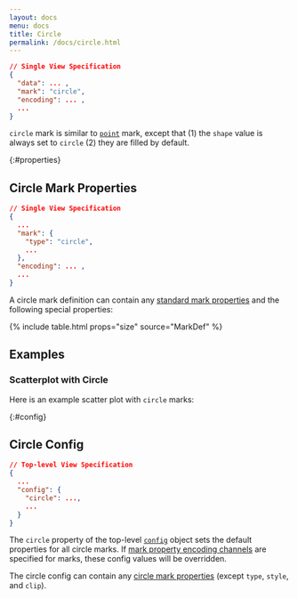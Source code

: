 ```yaml
---
layout: docs
menu: docs
title: Circle
permalink: /docs/circle.html
---
```


```json
// Single View Specification
{
  "data": ... ,
  "mark": "circle",
  "encoding": ... ,
  ...
}
```

`circle` mark is similar to [`point`](point.html) mark, except that (1) the `shape` value is always set to `circle` (2) they are filled by default.

{:#properties}

## Circle Mark Properties

```json
// Single View Specification
{
  ...
  "mark": {
    "type": "circle",
    ...
  },
  "encoding": ... ,
  ...
}
```

A circle mark definition can contain any [standard mark properties](mark.html#mark-def) and the following special properties:

{% include table.html props="size" source="MarkDef" %}

## Examples

### Scatterplot with Circle

Here is an example scatter plot with `circle` marks:

<span class="vl-example" data-name="circle"></span>

{:#config}

## Circle Config

```json
// Top-level View Specification
{
  ...
  "config": {
    "circle": ...,
    ...
  }
}
```

The `circle` property of the top-level [`config`](config.html) object sets the default properties for all circle marks. If [mark property encoding channels](encoding.html#mark-prop) are specified for marks, these config values will be overridden.

The circle config can contain any [circle mark properties](#properties) (except `type`, `style`, and `clip`).
